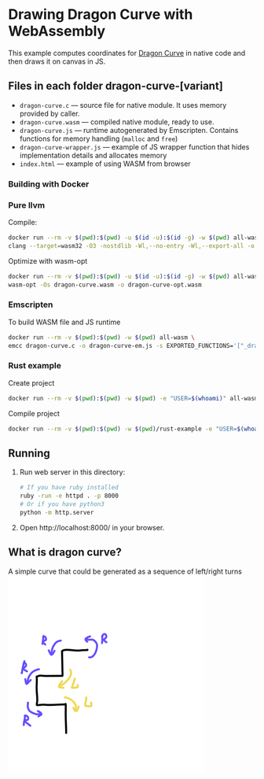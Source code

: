 # Drawing Dragon Curve with WebAssembly

This example computes coordinates for [Dragon Curve](https://en.wikipedia.org/wiki/Dragon_curve) in native code and then draws it on canvas in JS.

## Files in each folder dragon-curve-[variant]

- `dragon-curve.c` — source file for native module. It uses memory provided by caller.
- `dragon-curve.wasm` — compiled native module, ready to use.
- `dragon-curve.js` — runtime autogenerated by Emscripten. Contains functions for memory handling (`malloc` and `free`)
- `dragon-curve-wrapper.js` — example of JS wrapper function that hides implementation details and allocates memory
- `index.html` — example of using WASM from browser

### Building with Docker

### Pure llvm

Compile:

```sh
docker run --rm -v $(pwd):$(pwd) -u $(id -u):$(id -g) -w $(pwd) all-wasm \
clang --target=wasm32 -O3 -nostdlib -Wl,--no-entry -Wl,--export-all -o dragon-curve.wasm dragon-curve.c
```

Optimize with wasm-opt

```sh
docker run --rm -v $(pwd):$(pwd) -u $(id -u):$(id -g) -w $(pwd) all-wasm \
wasm-opt -Os dragon-curve.wasm -o dragon-curve-opt.wasm
```

### Emscripten

To build WASM file and JS runtime

```sh
docker run --rm -v $(pwd):$(pwd) -w $(pwd) all-wasm \
emcc dragon-curve.c -o dragon-curve-em.js -s EXPORTED_FUNCTIONS='["_dragonCurve"]' -s EXPORTED_RUNTIME_METHODS='["ccall"]' -s ALLOW_MEMORY_GROWTH=1
```

### Rust example

Create project

```sh
docker run --rm -v $(pwd):$(pwd) -w $(pwd) -e "USER=$(whoami)" all-wasm wasm-pack new rust-example
```

Compile project

```sh
docker run --rm -v $(pwd):$(pwd) -w $(pwd)/rust-example -e "USER=$(whoami)" all-wasm wasm-pack build --release --target web
```

## Running

1.  Run web server in this directory:

    ```sh
    # If you have ruby installed
    ruby -run -e httpd . -p 8000
    # Or if you have python3
    python -m http.server
    ```

2.  Open http://localhost:8000/ in your browser.

## What is dragon curve?

A simple curve that could be generated as a sequence of left/right turns
![Dragon Curve generation](dc.svg)
